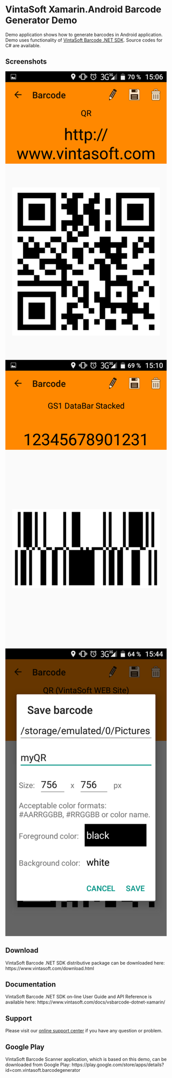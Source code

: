 <h1>VintaSoft Xamarin.Android Barcode Generator Demo</h1>

Demo application shows how to generate barcodes in Android application. Demo uses functionality of <a href="https://www.vintasoft.com/vsbarcode-dotnet-index.html">VintaSoft Barcode .NET SDK</a>. Source codes for C# are available.

<h2>Screenshots</h2>
<img src="screenshot-generate_QR_barcode.png" alt="VintaSoft Xamarin.Android Barcode Generator Demo: Generate QR barcode">

<img src="screenshot-generate_GS1_Databar_Stacked_barcode.png" alt="VintaSoft Xamarin.Android Barcode Generator Demo: Generate GS1 DataBar Stacked barcode">

<img src="screenshot-save_barcode_to_image_file.png" alt="VintaSoft Xamarin.Android Barcode Generator Demo: Save generated barcode image to a file">


<h2>Download</h2>
VintaSoft Barcode .NET SDK distributive package can be downloaded here: https://www.vintasoft.com/download.html


<h2>Documentation</h2>
VintaSoft Barcode .NET SDK on-line User Guide and API Reference is available here: https://www.vintasoft.com/docs/vsbarcode-dotnet-xamarin/


<h2>Support</h2>
Please visit our <a href="https://www.vintasoft.com/support/">online support center</a> if you have any question or problem.


<h2>Google Play</h2>
VintaSoft Barcode Scanner application, which is based on this demo, can be downloaded from Google Play: https://play.google.com/store/apps/details?id=com.vintasoft.barcodegenerator
